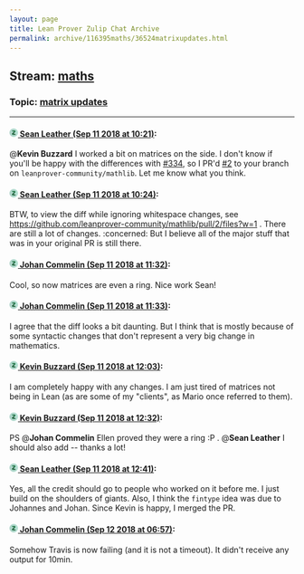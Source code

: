 ```yaml
---
layout: page
title: Lean Prover Zulip Chat Archive 
permalink: archive/116395maths/36524matrixupdates.html
---
```


## Stream: [maths](index.html)
### Topic: [matrix updates](36524matrixupdates.html)

---

#### [![Click to go to Zulip](../../assets/img/zulip2.png) Sean Leather (Sep 11 2018 at 10:21)](https://leanprover.zulipchat.com/#narrow/stream/116395-maths/topic/matrix%20updates/near/133716760):
@**Kevin Buzzard** I worked a bit on matrices on the side. I don't know if you'll be happy with the differences with [#334](https://github.com/leanprover/mathlib/pull/334), so I PR'd [#2](https://github.com/leanprover-community/mathlib/pull/2) to your branch on `leanprover-community/mathlib`. Let me know what you think.

#### [![Click to go to Zulip](../../assets/img/zulip2.png) Sean Leather (Sep 11 2018 at 10:24)](https://leanprover.zulipchat.com/#narrow/stream/116395-maths/topic/matrix%20updates/near/133716918):
BTW, to view the diff while ignoring whitespace changes, see https://github.com/leanprover-community/mathlib/pull/2/files?w=1 . There are still a lot of changes. :concerned: But I believe all of the major stuff that was in your original PR is still there.

#### [![Click to go to Zulip](../../assets/img/zulip2.png) Johan Commelin (Sep 11 2018 at 11:32)](https://leanprover.zulipchat.com/#narrow/stream/116395-maths/topic/matrix%20updates/near/133720033):
Cool, so now matrices are even a ring. Nice work Sean!

#### [![Click to go to Zulip](../../assets/img/zulip2.png) Johan Commelin (Sep 11 2018 at 11:33)](https://leanprover.zulipchat.com/#narrow/stream/116395-maths/topic/matrix%20updates/near/133720056):
I agree that the diff looks a bit daunting. But I think that is mostly because of some syntactic changes that don't represent a very big change in mathematics.

#### [![Click to go to Zulip](../../assets/img/zulip2.png) Kevin Buzzard (Sep 11 2018 at 12:03)](https://leanprover.zulipchat.com/#narrow/stream/116395-maths/topic/matrix%20updates/near/133721556):
I am completely happy with any changes. I am just tired of matrices not being in Lean (as are some of my "clients", as Mario once referred to them).

#### [![Click to go to Zulip](../../assets/img/zulip2.png) Kevin Buzzard (Sep 11 2018 at 12:32)](https://leanprover.zulipchat.com/#narrow/stream/116395-maths/topic/matrix%20updates/near/133722723):
PS @**Johan Commelin** Ellen proved they were a ring :P . @**Sean Leather** I should also add -- thanks a lot!

#### [![Click to go to Zulip](../../assets/img/zulip2.png) Sean Leather (Sep 11 2018 at 12:41)](https://leanprover.zulipchat.com/#narrow/stream/116395-maths/topic/matrix%20updates/near/133723059):
Yes, all the credit should go to people who worked on it before me. I just build on the shoulders of giants. Also, I think the `fintype` idea was due to Johannes and Johan. Since Kevin is happy, I merged the PR.

#### [![Click to go to Zulip](../../assets/img/zulip2.png) Johan Commelin (Sep 12 2018 at 06:57)](https://leanprover.zulipchat.com/#narrow/stream/116395-maths/topic/matrix%20updates/near/133778267):
Somehow Travis is now failing (and it is not a timeout). It didn't receive any output for 10min.

